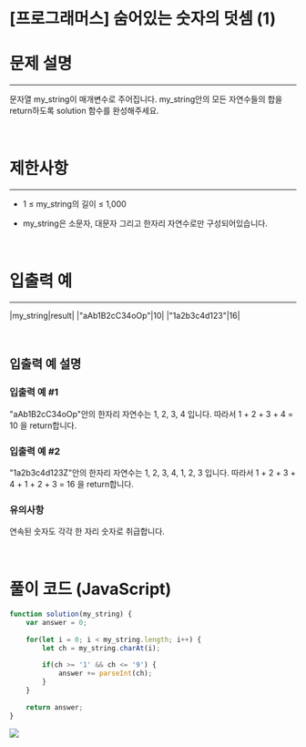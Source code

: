 # [프로그래머스] 숨어있는 숫자의 덧셈 (1)
# 문제 설명
---
문자열 my_string이 매개변수로 주어집니다. my_string안의 모든 자연수들의 합을 return하도록 solution 함수를 완성해주세요.

<br>

# 제한사항
---
+ 1 ≤ my_string의 길이 ≤ 1,000

+ my_string은 소문자, 대문자 그리고 한자리 자연수로만 구성되어있습니다.

<br>

# 입출력 예
---
|my_string|result|
|"aAb1B2cC34oOp"|10|
|"1a2b3c4d123"|16|

<br>

## 입출력 예 설명
### 입출력 예 #1

"aAb1B2cC34oOp"안의 한자리 자연수는 1, 2, 3, 4 입니다. 따라서 1 + 2 + 3 + 4 = 10 을 return합니다.
### 입출력 예 #2

"1a2b3c4d123Z"안의 한자리 자연수는 1, 2, 3, 4, 1, 2, 3 입니다. 따라서 1 + 2 + 3 + 4 + 1 + 2 + 3 = 16 을 return합니다.

### 유의사항
연속된 숫자도 각각 한 자리 숫자로 취급합니다.

<br>

# 풀이 코드 (JavaScript)
```js
function solution(my_string) {
    var answer = 0;
    
    for(let i = 0; i < my_string.length; i++) {
        let ch = my_string.charAt(i);
        
        if(ch >= '1' && ch <= '9') {
            answer += parseInt(ch);
        }
    }
    
    return answer;
}
```
![](https://velog.velcdn.com/images/reyang/post/7021de9f-b3a7-4589-8c8b-c2ffe23f46b5/image.png)

